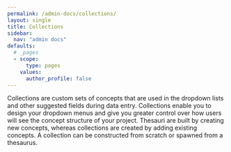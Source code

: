 ```yaml
---
permalink: /admin-docs/collections/
layout: single
title: Collections
sidebar:
  nav: "admin docs"
defaults:
  # _pages
  - scope:
      type: pages
    values:
      author_profile: false
---
```

Collections are custom sets of concepts that are used in the dropdown lists and other suggested fields during data entry. Collections enable you to design your dropdown menus and give you greater control over how users will see the concept structure of your project. Thesauri are built by creating new concepts, whereas collections are created by adding existing concepts. A collection can be constructed from scratch or spawned from a thesaurus.
